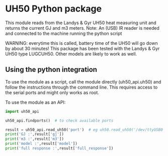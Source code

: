# UH50 Python package
This module reads from the Landys & Gyr UH50 heat measuring unit and returns the current GJ and m3 meters.
Note: An (USB) IR reader is needed and connected to the machine running the python script

WARNING: everytime this is called, battery time of the UH50 will go down by about 30 minutes!
This package has been tested with the Landys & Gyr UH50 type LUGCUH50. Other models are likely to work as well.

## Using the python integration

To use the module as a script, call the module directly (uh50_api.uh50) and follow the instructions through the command line. This requires access to the serial ports and might only works as root.

To use the module as an API:
```python
import uh50_api

uh50_api.findports()  # to check available ports

result = uh50_api.read_uh50('port')  # eg uh50.read_uh50('/dev/ttyUSB0') or uh50.read_uh50('COM5')
print('GJ :',result['gj'])
print('m3 :',result['m3'])
print('model :',result['model'])
print('full response :',result['full_response'])

```
